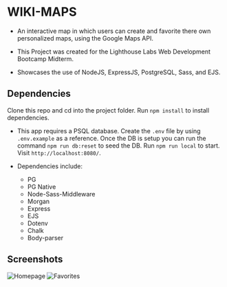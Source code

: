 # WIKI-MAPS

- An interactive map in which users can create and favorite there own personalized maps, using the Google Maps API.

- This Project was created for the Lighthouse Labs Web Development Bootcamp Midterm.

- Showcases the use of NodeJS, ExpressJS, PostgreSQL, Sass, and EJS.

## Dependencies

Clone this repo and cd into the project folder. Run `npm install` to install dependencies.

- This app requires a PSQL database. Create the `.env` file by using `.env.example` as a reference. Once the DB is setup you can run the command `npm run db:reset` to seed the DB. Run `npm run local` to start. Visit `http://localhost:8080/`.

- Dependencies include:

  - PG
  - PG Native
  - Node-Sass-Middleware
  - Morgan
  - Express
  - EJS
  - Dotenv
  - Chalk
  - Body-parser

## Screenshots

![Homepage]()
![Favorites]()

